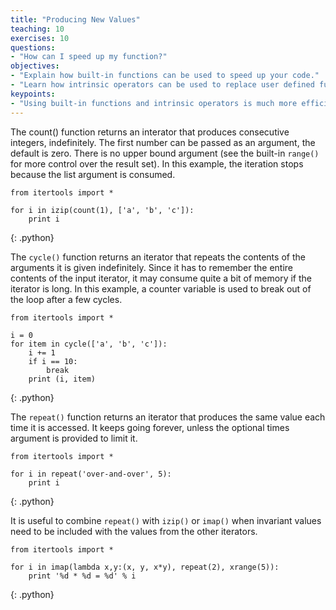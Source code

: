 ```yaml
---
title: "Producing New Values"
teaching: 10
exercises: 10
questions:
- "How can I speed up my function?"
objectives:
- "Explain how built-in functions can be used to speed up your code."
- "Learn how intrinsic operators can be used to replace user defined functions."
keypoints:
- "Using built-in functions and intrinsic operators is much more efficient."
---
```

The count() function returns an interator that produces consecutive integers, indefinitely. The first number can be passed as an argument, the default is 
zero. There is no upper bound argument (see the built-in `range()` for more control over the result set). In this example, the iteration stops because 
the list argument is consumed.

~~~
from itertools import *
​
for i in izip(count(1), ['a', 'b', 'c']):
    print i
~~~
{: .python}

The `cycle()` function returns an iterator that repeats the contents of the arguments it is given indefinitely. Since it has to remember the 
entire contents of the input iterator, it may consume quite a bit of memory if the iterator is long. In this example, a counter variable is 
used to break out of the loop after a few cycles.

~~~
from itertools import *
​
i = 0
for item in cycle(['a', 'b', 'c']):
    i += 1
    if i == 10:
        break
    print (i, item)
~~~
{: .python}

The `repeat()` function returns an iterator that produces the same value each time it is accessed. It keeps going forever, unless 
the optional times argument is provided to limit it.

~~~
from itertools import *
​
for i in repeat('over-and-over', 5):
    print i
~~~
{: .python}

It is useful to combine `repeat()` with `izip()` or `imap()` when invariant values need to be included with the values from the other iterators.

~~~
from itertools import *
​
for i in imap(lambda x,y:(x, y, x*y), repeat(2), xrange(5)):
    print '%d * %d = %d' % i
 ~~~
{: .python}
